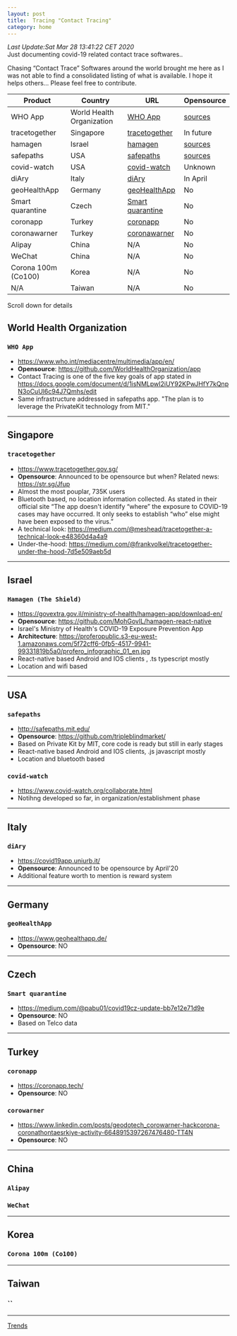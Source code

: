 ```yaml
---
layout: post
title:  Tracing "Contact Tracing"
category: home
---
```


_Last Update:Sat Mar 28 13:41:22 CET 2020_  
Just documenting covid-19 related contact trace softwares..  


Chasing “Contact Trace” Softwares around the world brought me here as I was not able to find a consolidated listing of what is available. 
I hope it helps others… Please feel free to contribute. 

Product      | Country      | URL          | Opensource
------------ | -------------|--------------|-------------
WHO App|World Health Organization     |[WHO App](https://docs.google.com/document/d/1isNMLpwI2iUY92KPwJHfY7kQnpN3oCuUl6c94J7Qmhs/edit)|[sources](https://github.com/WorldHealthOrganization/app)
tracetogether|Singapore     |[tracetogether](https://www.tracetogether.gov.sg/)|In future
hamagen|Israel     |[hamagen](https://govextra.gov.il/ministry-of-health/hamagen-app/download-en/)|[sources](https://govextra.gov.il/ministry-of-health/hamagen-app/download-en/)
safepaths|USA     |[safepaths](http://safepaths.mit.edu/)|[sources](https://github.com/tripleblindmarket/)
covid-watch|USA     |[covid-watch](https://www.covid-watch.org/collaborate.html)|Unknown
diAry|Italy     |[diAry](https://covid19app.uniurb.it/)|In April
geoHealthApp|Germany     |[geoHealthApp](https://www.geohealthapp.de/)|No
Smart quarantine|Czech     |[Smart quarantine](https://medium.com/@pabu01/covid19cz-update-bb7e12e71d9e)|No
coronapp |Turkey     |[coronapp](https://coronapp.tech/)|No
coronawarner |Turkey     |[coronawarner](https://www.linkedin.com/posts/geodotech_corowarner-hackcorona-coronathontaesrkiye-activity-6648915397267476480-TT4N)|No
Alipay |China     |N/A|No
WeChat |China     |N/A|No
Corona 100m (Co100) |Korea     |N/A|No
N/A |Taiwan     |N/A|No

Scroll down for details

## World Health Organization
### `WHO App`

- <https://www.who.int/mediacentre/multimedia/app/en/>
- **Opensource**: <https://github.com/WorldHealthOrganization/app>
- Contact Tracing is one of the five key goals of app stated in <https://docs.google.com/document/d/1isNMLpwI2iUY92KPwJHfY7kQnpN3oCuUl6c94J7Qmhs/edit>
- Same infrastructure addressed in safepaths app. "The plan is to leverage the PrivateKit technology from MIT."

***


## Singapore
### `tracetogether`

- <https://www.tracetogether.gov.sg/>
- **Opensource**: Announced to be opensource but when? Related news: <https://str.sg/Jfup>
- Almost the most pouplar, 735K users
- Bluetooth based, no location information collected. As stated in their official site “The app doesn't identify “where” the exposure to COVID-19 cases may have occurred. It only seeks to establish “who” else might have been exposed to the virus.”
- A technical look: <https://medium.com/@meshead/tracetogether-a-technical-look-e48360d4a4a9>
- Under-the-hood: <https://medium.com/@frankvolkel/tracetogether-under-the-hood-7d5e509aeb5d>
***

## Israel 
### `Hamagen (The Shield)`

- <https://govextra.gov.il/ministry-of-health/hamagen-app/download-en/>
- **Opensource**: https://github.com/MohGovIL/hamagen-react-native
- Israel's Ministry of Health's COVID-19 Exposure Prevention App 
- **Architecture**: <https://proferopublic.s3-eu-west-1.amazonaws.com/5f72cff6-0fb5-4517-9941-99331819b5a0/profero_infographic_01_en.jpg>
- React-native based Android and IOS clients , .ts typescript mostly
- Location and wifi based
***


## USA
### `safepaths`

- <http://safepaths.mit.edu/> 
- **Opensource**: <https://github.com/tripleblindmarket/>
- Based on Private Kit by MIT, core code is ready but still in early stages
- React-native based Android and IOS clients, .js javascript mostly
- Location and bluetooth based

### `covid-watch`

- <https://www.covid-watch.org/collaborate.html>
- Notihng developed so far, in organization/establishment phase
***



## Italy 
### `diAry`

- <https://covid19app.uniurb.it/>
- **Opensource**: Announced to be opensource by April'20
- Additional feature worth to mention is reward system
***


## Germany 
### `geoHealthApp`
- <https://www.geohealthapp.de/>
- **Opensource**: NO
***


## Czech
### `Smart quarantine`
- <https://medium.com/@pabu01/covid19cz-update-bb7e12e71d9e>
- **Opensource**: NO
- Based on Telco data
***

## Turkey
### `coronapp`
- <https://coronapp.tech/>
- **Opensource**: NO

### `corowarner`
- <https://www.linkedin.com/posts/geodotech_corowarner-hackcorona-coronathontaesrkiye-activity-6648915397267476480-TT4N>
- **Opensource**: NO
***



## China
### `Alipay` 
### `WeChat`
***

## Korea
### `Corona 100m (Co100)` 
***

## Taiwan
### ``
***
[Trends](https://devrimdemiroz.github.io/contactTracing/trends.html)

<div >
    <script type="text/javascript" src="https://ssl.gstatic.com/trends_nrtr/2152_RC02/embed_loader.js"></script> <script type="text/javascript"> trends.embed.renderExploreWidget("TIMESERIES", {"comparisonItem":[{"keyword":"geoHealthApp","geo":"","time":"now 7-d"},{"keyword":"tracetogether","geo":"","time":"now 7-d"},{"keyword":"hamagen","geo":"","time":"now 7-d"},{"keyword":"diAry app","geo":"","time":"now 7-d"},{"keyword":"safepaths","geo":"","time":"now 7-d"}],"category":0,"property":""}, {"exploreQuery":"date=now%207-d&q=geoHealthApp,tracetogether,hamagen,diAry%20app,safepaths","guestPath":"https://trends.google.com:443/trends/embed/"}); </script>
</div>
